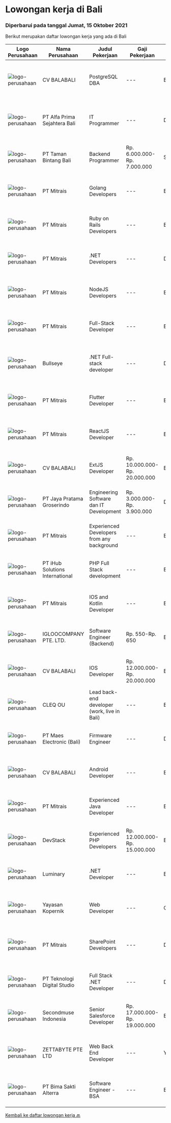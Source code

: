 
  # Lowongan kerja di Bali

  ### Diperbarui pada tanggal Jumat, 15 Oktober 2021

  Berikut merupakan daftar lowongan kerja yang ada di Bali

  |Logo Perusahaan | Nama Perusahaan | Judul Pekerjaan | Gaji Pekerjaan | Lokasi | Deskripsi | Tanggal diunggah | Pranala |
  | -------------- | --------------- | --------------- | --------- | --------- | -------------- | ------- | ----------- |
  |![logo-perusahaan](https://image-service-cdn.seek.com.au/cf4d03df9bfd8d1cf47f32651a41f07269e49a8d/ee4dce1061f3f616224767ad58cb2fc751b8d2dc)|CV BALABALI|PostgreSQL DBA|---|Bali|Job's descriptionPrimarily the maintenance, deployment, replication and scaling of PostgreSQL database (currently focused on PostgreSQL 11.x). Your...|Kamis, 14 Oktober 2021|https://www.jobstreet.co.id/id/job/postgresql-dba-3659367?token=0~8b53c4ba-3466-42fc-8438-83c94dd9bff6&sectionRank=1&jobId=jobstreet-id-job-3659367|
|![logo-perusahaan](https://image-service-cdn.seek.com.au/2aec1f95308fba1d74b0e76458142927d6f5c665/ee4dce1061f3f616224767ad58cb2fc751b8d2dc)|PT Alfa Prima Sejahtera Bali|IT Programmer|---|Denpasar|KAPAN TERAKHIR KALI ANDA MERASA BENAR-BENAR BAHAGIA DALAM BEKERJA? Ayo seru-seruan bareng kami di Alfa Prima. Sebuah Lembaga Pendidikan yang sedang...|Kamis, 14 Oktober 2021|https://www.jobstreet.co.id/id/job/it-programmer-3648048?token=0~8b53c4ba-3466-42fc-8438-83c94dd9bff6&sectionRank=2&jobId=jobstreet-id-job-3648048|
|![logo-perusahaan](https://image-service-cdn.seek.com.au/ba7e6bb48a77464c232ec372703aa53398334404/ee4dce1061f3f616224767ad58cb2fc751b8d2dc)|PT Taman Bintang Bali|Backend Programmer|Rp. 6.000.000-Rp. 7.000.000|Seminyak|Requirements : Proven work experience as a Backend Developer for 2 years. Experience with NodeJS framework (Express, Nest, etc). Experience with web...|Kamis, 14 Oktober 2021|https://www.jobstreet.co.id/id/job/backend-programmer-3642843?token=0~8b53c4ba-3466-42fc-8438-83c94dd9bff6&sectionRank=3&jobId=jobstreet-id-job-3642843|
|![logo-perusahaan](https://image-service-cdn.seek.com.au/969b0c47f133a1e0155056a5d964c63953dd6304/ee4dce1061f3f616224767ad58cb2fc751b8d2dc)|PT Mitrais|Golang Developers|---|Bali|Build your Career with Mitrais!We're looking for experienced Golang Developers to be part of our team. What will you be doing? Liaising with...|Jumat, 15 Oktober 2021|https://www.jobstreet.co.id/id/job/golang-developers-3659419?token=0~8b53c4ba-3466-42fc-8438-83c94dd9bff6&sectionRank=4&jobId=jobstreet-id-job-3659419|
|![logo-perusahaan](https://image-service-cdn.seek.com.au/969b0c47f133a1e0155056a5d964c63953dd6304/ee4dce1061f3f616224767ad58cb2fc751b8d2dc)|PT Mitrais|Ruby on Rails Developers|---|Bali|Build your Career with Mitrais ! We're urgently looking for experienced Ruby On Rails  Developers to be part of our team for an immediate...|Jumat, 15 Oktober 2021|https://www.jobstreet.co.id/id/job/ruby-on-rails-developers-3659417?token=0~8b53c4ba-3466-42fc-8438-83c94dd9bff6&sectionRank=5&jobId=jobstreet-id-job-3659417|
|![logo-perusahaan](https://image-service-cdn.seek.com.au/969b0c47f133a1e0155056a5d964c63953dd6304/ee4dce1061f3f616224767ad58cb2fc751b8d2dc)|PT Mitrais|.NET Developers|---|Denpasar|Build your Career with Mitrais !  We're looking for experienced .NET Software Engineers to be part of our team.  What will you be doing ?  Coding high...|Jumat, 15 Oktober 2021|https://www.jobstreet.co.id/id/job/net-developers-3659422?token=0~8b53c4ba-3466-42fc-8438-83c94dd9bff6&sectionRank=6&jobId=jobstreet-id-job-3659422|
|![logo-perusahaan](https://image-service-cdn.seek.com.au/969b0c47f133a1e0155056a5d964c63953dd6304/ee4dce1061f3f616224767ad58cb2fc751b8d2dc)|PT Mitrais|NodeJS Developers|---|Bali|Build your Career with Mitrais! We're urgently looking for experienced NodeJS Developers to be part of our team for an immediate start.Our client is a...|Jumat, 15 Oktober 2021|https://www.jobstreet.co.id/id/job/nodejs-developers-3659423?token=0~8b53c4ba-3466-42fc-8438-83c94dd9bff6&sectionRank=7&jobId=jobstreet-id-job-3659423|
|![logo-perusahaan](https://image-service-cdn.seek.com.au/969b0c47f133a1e0155056a5d964c63953dd6304/ee4dce1061f3f616224767ad58cb2fc751b8d2dc)|PT Mitrais|Full-Stack Developer|---|Bali|Build your Career with Mitrais!  We're looking for experienced Full-Stack Developers to be part of our team. What will you be doing? Coding high...|Jumat, 15 Oktober 2021|https://www.jobstreet.co.id/id/job/full-stack-developer-3659418?token=0~8b53c4ba-3466-42fc-8438-83c94dd9bff6&sectionRank=8&jobId=jobstreet-id-job-3659418|
|![logo-perusahaan](https://image-service-cdn.seek.com.au/bbf2137c41f12d6e9394eaecc245409d87abbbf0/ee4dce1061f3f616224767ad58cb2fc751b8d2dc)|Bullseye|.NET Full-stack developer|---|Denpasar|We have an outstanding opportunity for a full-time .NET Full-stack developer with a passion for developing cutting-edge products. We are looking for a...|Kamis, 14 Oktober 2021|https://www.jobstreet.co.id/id/job/net-full-stack-developer-3658631?token=0~8b53c4ba-3466-42fc-8438-83c94dd9bff6&sectionRank=9&jobId=jobstreet-id-job-3658631|
|![logo-perusahaan](https://image-service-cdn.seek.com.au/969b0c47f133a1e0155056a5d964c63953dd6304/ee4dce1061f3f616224767ad58cb2fc751b8d2dc)|PT Mitrais|Flutter Developer|---|Bali|Build your Career with Mitrais !  We're looking for experienced Flutter Developer to be part of our team. What will you be doing?  Liase with...|Jumat, 15 Oktober 2021|https://www.jobstreet.co.id/id/job/flutter-developer-3659431?token=0~8b53c4ba-3466-42fc-8438-83c94dd9bff6&sectionRank=10&jobId=jobstreet-id-job-3659431|
|![logo-perusahaan](https://image-service-cdn.seek.com.au/969b0c47f133a1e0155056a5d964c63953dd6304/ee4dce1061f3f616224767ad58cb2fc751b8d2dc)|PT Mitrais|ReactJS Developer|---|Bali|We're urgently looking for experienced ReactJS Developers to be part of our team for an immediate start.Our client is a consultancy focused company...|Jumat, 15 Oktober 2021|https://www.jobstreet.co.id/id/job/reactjs-developer-3659420?token=0~8b53c4ba-3466-42fc-8438-83c94dd9bff6&sectionRank=11&jobId=jobstreet-id-job-3659420|
|![logo-perusahaan](https://image-service-cdn.seek.com.au/cf4d03df9bfd8d1cf47f32651a41f07269e49a8d/ee4dce1061f3f616224767ad58cb2fc751b8d2dc)|CV BALABALI|ExtJS Developer|Rp. 10.000.000-Rp. 20.000.000|Bali|We are looking for a JavaScript frontend developer to join our team. The developer should be well versed in ExtJS and knowledgeable in building an...|Kamis, 14 Oktober 2021|https://www.jobstreet.co.id/id/job/extjs-developer-3659370?token=0~8b53c4ba-3466-42fc-8438-83c94dd9bff6&sectionRank=12&jobId=jobstreet-id-job-3659370|
|![logo-perusahaan](https://image-service-cdn.seek.com.au/d30cdd42ce42d1f25e42a0cfe4b1cefd46b97989/ee4dce1061f3f616224767ad58cb2fc751b8d2dc)|PT Jaya Pratama Groserindo|Engineering Software dan IT Development|Rp. 3.000.000-Rp. 3.900.000|Denpasar|Kualifikasi :   Lulusan Sarjana Komputer Science / Information Technology (IT ) Minimum IPK 3,00 Usia 20 - 30 tahun  Menguasai C#, ASP.Net , Visual...|Rabu, 13 Oktober 2021|https://www.jobstreet.co.id/id/job/engineering-software-dan-it-development-3642073?token=0~8b53c4ba-3466-42fc-8438-83c94dd9bff6&sectionRank=13&jobId=jobstreet-id-job-3642073|
|![logo-perusahaan](https://image-service-cdn.seek.com.au/969b0c47f133a1e0155056a5d964c63953dd6304/ee4dce1061f3f616224767ad58cb2fc751b8d2dc)|PT Mitrais|Experienced Developers from any background|---|Bali|Build your Career with Mitrais !  We're looking for experienced Software Engineers from any background to be part of our team.  What will you...|Jumat, 15 Oktober 2021|https://www.jobstreet.co.id/id/job/experienced-developers-from-any-background-3659427?token=0~8b53c4ba-3466-42fc-8438-83c94dd9bff6&sectionRank=14&jobId=jobstreet-id-job-3659427|
|![logo-perusahaan](https://image-service-cdn.seek.com.au/21962b44a8df541d7068243a4557dbc42a40bde4/ee4dce1061f3f616224767ad58cb2fc751b8d2dc)|PT iHub Solutions International|PHP Full Stack development|---|Badung|PHP Senior ProgrammerPT IHub Solutions InternationalAbout PT IHub Solutions International:PT IHub Solutions International is a rapidly growing...|Kamis, 14 Oktober 2021|https://www.jobstreet.co.id/id/job/php-full-stack-development-3659016?token=0~8b53c4ba-3466-42fc-8438-83c94dd9bff6&sectionRank=15&jobId=jobstreet-id-job-3659016|
|![logo-perusahaan](https://image-service-cdn.seek.com.au/969b0c47f133a1e0155056a5d964c63953dd6304/ee4dce1061f3f616224767ad58cb2fc751b8d2dc)|PT Mitrais|IOS and Kotlin Developer|---|Bali|Build your Career with Mitrais !  We're looking for experienced iOS and Kotlin Developer to be part of our team. What will you be doing?  Liase with...|Jumat, 15 Oktober 2021|https://www.jobstreet.co.id/id/job/ios-and-kotlin-developer-3659432?token=0~8b53c4ba-3466-42fc-8438-83c94dd9bff6&sectionRank=16&jobId=jobstreet-id-job-3659432|
|![logo-perusahaan](https://image-service-cdn.seek.com.au/c5ae64cbbd3cc7cf0d28f2b7937a0f4838c481ef/ee4dce1061f3f616224767ad58cb2fc751b8d2dc)|IGLOOCOMPANY PTE. LTD.|Software Engineer (Backend)|Rp. 550-Rp. 650|Bali|Job purposeWe are currently looking for Software Engineer to work on our igloohome or iglooworks Software Product. As a Backend Software Engineer, you...|Kamis, 14 Oktober 2021|https://www.jobstreet.co.id/id/job/software-engineer-backend-8825299/origin/sg?token=0~8b53c4ba-3466-42fc-8438-83c94dd9bff6&sectionRank=17&jobId=jobstreet-sg-job-8825299|
|![logo-perusahaan](https://image-service-cdn.seek.com.au/cf4d03df9bfd8d1cf47f32651a41f07269e49a8d/ee4dce1061f3f616224767ad58cb2fc751b8d2dc)|CV BALABALI|IOS Developer|Rp. 12.000.000-Rp. 20.000.000|Bali|We are a tech company based in Bali and Surabaya, looking for middle to senior iOS developers with the following skill set: Working with iOS...|Kamis, 14 Oktober 2021|https://www.jobstreet.co.id/id/job/ios-developer-3659376?token=0~8b53c4ba-3466-42fc-8438-83c94dd9bff6&sectionRank=18&jobId=jobstreet-id-job-3659376|
|![logo-perusahaan](https://image-service-cdn.seek.com.au/83f6c0a379be672bd3733ebae34ee48ae48afc54/ee4dce1061f3f616224767ad58cb2fc751b8d2dc)|CLEQ OU|Lead back-end developer (work, live in Bali)|---|Badung|Are you ready to take a next step in your career and also move to Bali? Are you eager to work on large, innovative projects for clients all over the...|Rabu, 13 Oktober 2021|https://www.jobstreet.co.id/id/job/lead-back-end-developer-work-live-in-bali-3640946?token=0~8b53c4ba-3466-42fc-8438-83c94dd9bff6&sectionRank=19&jobId=jobstreet-id-job-3640946|
|![logo-perusahaan](https://image-service-cdn.seek.com.au/e784133a5949353631df94d9c6eb486cf2600ad5/ee4dce1061f3f616224767ad58cb2fc751b8d2dc)|PT Maes Electronic (Bali)|Firmware Engineer|---|Denpasar|General characteristics Candidate must possess at least a Bachelor's Degree in Engineering (Computer/Telecommunication), Computer Science/Information...|Senin, 11 Oktober 2021|https://www.jobstreet.co.id/id/job/firmware-engineer-3654288?token=0~8b53c4ba-3466-42fc-8438-83c94dd9bff6&sectionRank=20&jobId=jobstreet-id-job-3654288|
|![logo-perusahaan](https://image-service-cdn.seek.com.au/cf4d03df9bfd8d1cf47f32651a41f07269e49a8d/ee4dce1061f3f616224767ad58cb2fc751b8d2dc)|CV BALABALI|Android Developer|---|Bali|We are a technology company based in Bali and Surabaya, currently looking for middle to senior level Android developers with the following skills set:...|Kamis, 14 Oktober 2021|https://www.jobstreet.co.id/id/job/android-developer-3659372?token=0~8b53c4ba-3466-42fc-8438-83c94dd9bff6&sectionRank=21&jobId=jobstreet-id-job-3659372|
|![logo-perusahaan](https://image-service-cdn.seek.com.au/969b0c47f133a1e0155056a5d964c63953dd6304/ee4dce1061f3f616224767ad58cb2fc751b8d2dc)|PT Mitrais|Experienced Java Developer|---|Bali|Build your Career with Mitrais!  We have clients who are urgently looking for Experienced Java developers for an immediate start. What will you be...|Jumat, 15 Oktober 2021|https://www.jobstreet.co.id/id/job/experienced-java-developer-3659426?token=0~8b53c4ba-3466-42fc-8438-83c94dd9bff6&sectionRank=22&jobId=jobstreet-id-job-3659426|
|![logo-perusahaan](https://image-service-cdn.seek.com.au/074f2081cc42a722643e36313941760f758e7c3b/ee4dce1061f3f616224767ad58cb2fc751b8d2dc)|DevStack|Experienced PHP Developers|Rp. 12.000.000-Rp. 15.000.000|Bali|General requirements: At least Bachelor degree from reputable university majoring in Computer Science or other IT major. Fluent in English -- written...|Selasa, 12 Oktober 2021|https://www.jobstreet.co.id/id/job/experienced-php-developers-3639721?token=0~8b53c4ba-3466-42fc-8438-83c94dd9bff6&sectionRank=23&jobId=jobstreet-id-job-3639721|
|![logo-perusahaan](https://image-service-cdn.seek.com.au/47abe8d118bc38177e876d261761593ecb1fa56d/ee4dce1061f3f616224767ad58cb2fc751b8d2dc)|Luminary|.NET Developer|---|Badung|Luminary is committed to being the agency of choice for the brightest minds in digital.We have been certified a Great Place to Work for the last 6...|Sabtu, 09 Oktober 2021|https://www.jobstreet.co.id/id/job/net-developer-3643492?token=0~8b53c4ba-3466-42fc-8438-83c94dd9bff6&sectionRank=24&jobId=jobstreet-id-job-3643492|
|![logo-perusahaan](https://image-service-cdn.seek.com.au/9617ddf1ece433ae3b27dc5c284e009a9f0a8c98/ee4dce1061f3f616224767ad58cb2fc751b8d2dc)|Yayasan Kopernik|Web Developer|---|Gianyar|Kopernik is an exciting, cutting-edge organization that finds what works by experimenting with potential solutions that address social and...|Sabtu, 09 Oktober 2021|https://www.jobstreet.co.id/id/job/web-developer-3644013?token=0~8b53c4ba-3466-42fc-8438-83c94dd9bff6&sectionRank=25&jobId=jobstreet-id-job-3644013|
|![logo-perusahaan](https://image-service-cdn.seek.com.au/969b0c47f133a1e0155056a5d964c63953dd6304/ee4dce1061f3f616224767ad58cb2fc751b8d2dc)|PT Mitrais|SharePoint Developers|---|Denpasar|Build your Career with Mitrais ! We're looking for experienced SharePoint Developers to be part of our team  What will you be doing? Develop REST APIs...|Minggu, 10 Oktober 2021|https://www.jobstreet.co.id/id/job/sharepoint-developers-3638958?token=0~8b53c4ba-3466-42fc-8438-83c94dd9bff6&sectionRank=26&jobId=jobstreet-id-job-3638958|
|![logo-perusahaan](https://image-service-cdn.seek.com.au/2c8f060e5cc9c764aa1c8c5e93e0ea44df35bf63/ee4dce1061f3f616224767ad58cb2fc751b8d2dc)|PT Teknologi Digital Studio|Full Stack .NET Developer|---|Denpasar|Roles and Responsibilities You will be working in a SCRUM team consisting of multiple roles such as PO, Developers, QA, and BA to develop cutting edge...|Sabtu, 09 Oktober 2021|https://www.jobstreet.co.id/id/job/full-stack-net-developer-3637713?token=0~8b53c4ba-3466-42fc-8438-83c94dd9bff6&sectionRank=27&jobId=jobstreet-id-job-3637713|
|![logo-perusahaan](https://image-service-cdn.seek.com.au/f591dcdf5fcfe6314bf79ef575253a0bdaf5d609/ee4dce1061f3f616224767ad58cb2fc751b8d2dc)|Secondmuse Indonesia|Senior Salesforce Developer|Rp. 17.000.000-Rp. 19.000.000|Bali|SecondMuse champions and supports the growth of future economies by designing and leading programs that involve workshops, events, mentorship...|Senin, 11 Oktober 2021|https://www.jobstreet.co.id/id/job/senior-salesforce-developer-3655276?token=0~8b53c4ba-3466-42fc-8438-83c94dd9bff6&sectionRank=28&jobId=jobstreet-id-job-3655276|
|![logo-perusahaan](https://image-service-cdn.seek.com.au/a9ad8fdd00d66418bb5e9ec41ddbc2318ccec822/ee4dce1061f3f616224767ad58cb2fc751b8d2dc)|ZETTABYTE PTE LTD|Web Back End Developer|---|Yogyakarta|You can visit us at https://www.zettabyte.life/ for more information.Job DescriptionWe are looking for a Back-End Web Developer responsible for...|Jumat, 08 Oktober 2021|https://www.jobstreet.co.id/id/job/web-back-end-developer-3636399?token=0~8b53c4ba-3466-42fc-8438-83c94dd9bff6&sectionRank=29&jobId=jobstreet-id-job-3636399|
|![logo-perusahaan](https://image-service-cdn.seek.com.au/3b449304b19b7a5909fe2d6166b69cb2e3dfc9ad/ee4dce1061f3f616224767ad58cb2fc751b8d2dc)|PT Bima Sakti Alterra|Software Engineer - BSA|---|Bali|Job Description Performs standard programming tasks and create a unit test for a complex task with less supervision to solve and deliver impact fro...|Jumat, 08 Oktober 2021|https://www.jobstreet.co.id/id/job/software-engineer-bsa-3652429?token=0~8b53c4ba-3466-42fc-8438-83c94dd9bff6&sectionRank=30&jobId=jobstreet-id-job-3652429|


  [Kembali ke daftar lowongan kerja 🔙](../README.md#daftar-lowongan-kerja)
  